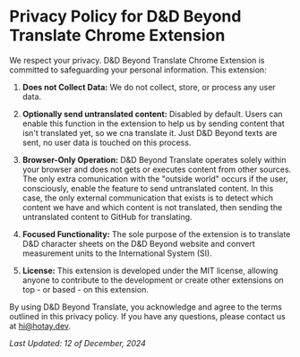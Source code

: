 # Privacy Policy for D&D Beyond Translate Chrome Extension

We respect your privacy. D&D Beyond Translate Chrome Extension is committed to safeguarding your personal information. This extension:

1. **Does not Collect Data:** We do not collect, store, or process any user data.

2. **Optionally send untranslated content:** Disabled by default. Users can enable this function in the extension to help us by sending content that isn't translated yet, so we cna translate it. Just D&D Beyond texts are sent, no user data is touched on this process.

3. **Browser-Only Operation:** D&D Beyond Translate operates solely within your browser and does not gets or executes content from other sources. The only extra comunication with the "outside world" occurs if the user, consciously, enable the feature to send untranslated content. In this case, the only external communication that exists is to detect which content we have and which content is not translated, then sending the untranslated content to GitHub for translating.

4. **Focused Functionality:** The sole purpose of the extension is to translate D&D character sheets on the D&D Beyond website and convert measurement units to the International System (SI).

5. **License:** This extension is developed under the MIT license, allowing anyone to contribute to the development or create other extensions on top - or based - on this extension.

By using D&D Beyond Translate, you acknowledge and agree to the terms outlined in this privacy policy. If you have any questions, please contact us at [hi@hotay.dev](mailto:hi@hotay.dev).

*Last Updated: 12 of December, 2024*